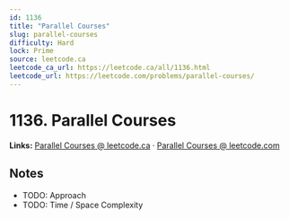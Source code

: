 ```yaml
--- 
id: 1136
title: "Parallel Courses"
slug: parallel-courses
difficulty: Hard
lock: Prime
source: leetcode.ca
leetcode_ca_url: https://leetcode.ca/all/1136.html
leetcode_url: https://leetcode.com/problems/parallel-courses/
---
```


# 1136. Parallel Courses

**Links:** [Parallel Courses @ leetcode.ca](https://leetcode.ca/all/1136.html) · [Parallel Courses @ leetcode.com](https://leetcode.com/problems/parallel-courses/)

## Notes
- TODO: Approach
- TODO: Time / Space Complexity
